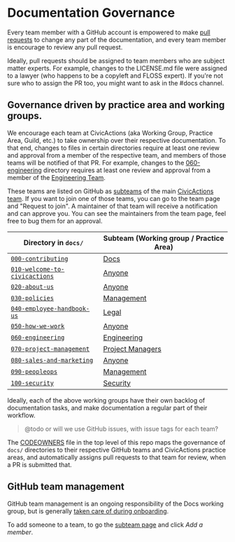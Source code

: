 # Documentation Governance

Every team member with a GitHub account is empowered to make [pull requests](git-workflow.md) to change any part of the documentation, and every team member is encourage to review any pull request.

Ideally, pull requests should be assigned to team members who are subject matter experts. For example, changes to the LICENSE.md file were assigned to a lawyer (who happens to be a copyleft and FLOSS expert). If you're not sure who to assign the PR too, you might want to ask in the #docs channel.

## Governance driven by practice area and working groups.

We encourage each team at CivicActions (aka Working Group, Practice Area, Guild, etc.) to take ownership over their respective documentation. To that end, changes to files in certain directories require at least one review and approval from a member of the respective team, and members of those teams will be notified of that PR. For example, changes to the [060-engineering](../060-engineering) directory requires at least one review and approval from a member of the [Engineering Team](https://github.com/orgs/CivicActions/teams/engineering/members).

These teams are listed on GitHub as [subteams](https://github.com/orgs/CivicActions/teams/civicactions-team/teams) of the main [CivicActions team](https://github.com/orgs/CivicActions/teams/civicactions-team). If you want to join one of those teams, you can go to the team page and "Request to join". A maintainer of that team will receive a notification and can approve you. You can see the maintainers from the team page, feel free to bug them for an approval.

| **Directory in `docs/`**                                        | **Subteam (Working group / Practice Area)**                                    |
| --------------------------------------------------------------- | ------------------------------------------------------------------------------ |
| [`000-contributing`](../000-contributing/)                      | [Docs](https://github.com/orgs/CivicActions/teams/docs/members)                |
| [`010-welcome-to-civicactions`](../010-welcome-to-civicactions) | [Anyone](https://github.com/orgs/CivicActions/teams/civicactions-team/members) |
| [`020-about-us`](../020-about-us)                               | [Anyone](https://github.com/orgs/CivicActions/teams/civicactions-team/members) |
| [`030-policies`](../030-policies)                               | [Management](https://github.com/orgs/CivicActions/teams/management/members)    |
| [`040-employee-handbook-us`](../040-employee-handbook-us)       | [Legal](https://github.com/orgs/CivicActions/teams/legal/members)              |
| [`050-how-we-work`](../050-how-we-work)                         | [Anyone](https://github.com/orgs/CivicActions/teams/civicactions-team/members) |
| [`060-engineering`](../060-engineering)                         | [Engineering](https://github.com/orgs/CivicActions/teams/engineering/members)  |
| [`070-project-management`](../070-project-management)           | [Project Managers](https://github.com/orgs/CivicActions/teams/pm/members)      |
| [`080-sales-and-marketing`](../080-sales-and-marketing)         | [Anyone](https://github.com/orgs/CivicActions/teams/civicactions-team/members) |
| [`090-peopleops`](../090-peopleops)                             | [Management](https://github.com/orgs/CivicActions/teams/management/members)    |
| [`100-security`](../100-security)                               | [Security](https://github.com/orgs/CivicActions/teams/security/members)        |

Ideally, each of the above working groups have their own backlog of documentation tasks, and make documentation a regular part of their workflow.

> @todo or will we use GitHub issues, with issue tags for each team?

The [CODEOWNERS](https://github.com/civicactions/handbook/blob/master/CODEOWNERS) file in the top level of this repo maps the governance of `docs/` directories to their respective GitHub teams and CivicActions practice areas, and automatically assigns pull requests to that team for review, when a PR is submitted that.

## GitHub team management

GitHub team management is an ongoing responsibility of the Docs working group, but is generally [taken care of during onboarding](https://trello.com/c/I5L6gPiQ/174-add-to-github).

To add someone to a team, to go the [subteam page](https://github.com/orgs/CivicActions/teams/civicactions-team/teams) and click _Add a member_.
